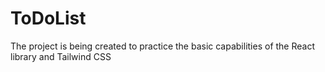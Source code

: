 # ToDoList

The project is being created to practice the basic capabilities of the React library and Tailwind CSS
